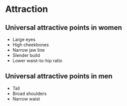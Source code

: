 # Attraction

## Universal attractive points in women

- Large eyes
- High cheekbones
- Narrow jaw line
- Slender build
- Lower waist-to-hip ratio

## Universal attractive points in men

- Tall
- Broad shoulders
- Narrow waist